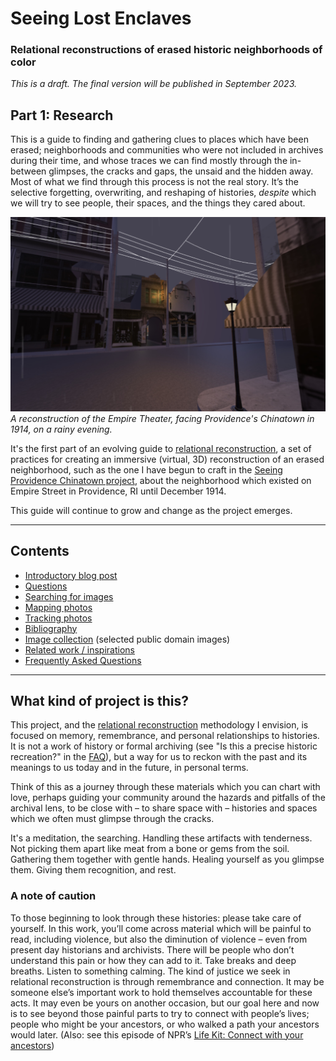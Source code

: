 # Seeing Lost Enclaves
### Relational reconstructions of erased historic neighborhoods of color

_This is a draft. The final version will be published in September 2023._

## Part 1: Research

This is a guide to finding and gathering clues to places which have been erased; neighborhoods and communities who were not included in archives during their time, and whose traces we can find mostly through the in-between glimpses, the cracks and gaps, the unsaid and the hidden away. Most of what we find through this process is not the real story. It’s the selective forgetting, overwriting, and reshaping of histories, *despite* which we will try to see people, their spaces, and the things they cared about. 

![empire theater](images/empire-theater-evening.jpg)
_A reconstruction of the Empire Theater, facing Providence's Chinatown in 1914, on a rainy evening._

It's the first part of an evolving guide to [relational reconstruction](relational-reconstruction.md), a set of practices for creating an immersive (virtual, 3D) reconstruction of an erased neighborhood, such as the one I have begun to craft in the [Seeing Providence Chinatown project](https://unterbahn.com/chinatown), about the neighborhood which existed on Empire Street in Providence, RI until December 1914. 

This guide will continue to grow and change as the project emerges. 

----

## Contents

* [Introductory blog post](blog/01-introduction.md)
* [Questions](questions.md)
* [Searching for images](images.md)
* [Mapping photos](mapping.md)
* [Tracking photos](tracking.md)
* [Bibliography](bibliography.md)
* [Image collection](collection.md) (selected public domain images)
* [Related work / inspirations](inspirations.md)
* [Frequently Asked Questions](faq.md)


----

## What kind of project is this?

This project, and the [relational reconstruction](relational-reconstruction.md) methodology I envision, is focused on memory, remembrance, and personal relationships to histories. It is not a work of history or formal archiving (see "Is this a precise historic recreation?" in the [FAQ](faq.md)), but a way for us to reckon with the past and its meanings to us today and in the future, in personal terms.

Think of this as a journey through these materials which you can chart with love, perhaps guiding your community around the hazards and pitfalls of the archival lens, to be close with – to share space with – histories and spaces which we often must glimpse through the cracks. 

It's a meditation, the searching. Handling these artifacts with tenderness. Not picking them apart like meat from a bone or gems from the soil. Gathering them together with gentle hands. Healing yourself as you glimpse them. Giving them recognition, and rest. 

<!-- (Add: note on personal vs. scholarly discovery) -->


### A note of caution

To those beginning to look through these histories: please take care of yourself. In this work, you’ll come across material which will be painful to read, including violence, but also the diminution of violence – even from present day historians and archivists. There will be people who don’t understand this pain or how they can add to it. Take breaks and deep breaths. Listen to something calming. The kind of justice we seek in relational reconstruction is through remembrance and connection. It may be someone else’s important work to hold themselves accountable for these acts. It may even be yours on another occasion, but our goal here and now is to see beyond those painful parts to try to connect with people’s lives; people who might be your ancestors, or who walked a path your ancestors would later. (Also: see this episode of NPR’s [Life Kit: Connect with your ancestors](https://www.npr.org/2022/11/11/1136051123/connect-with-your-ancestors))

